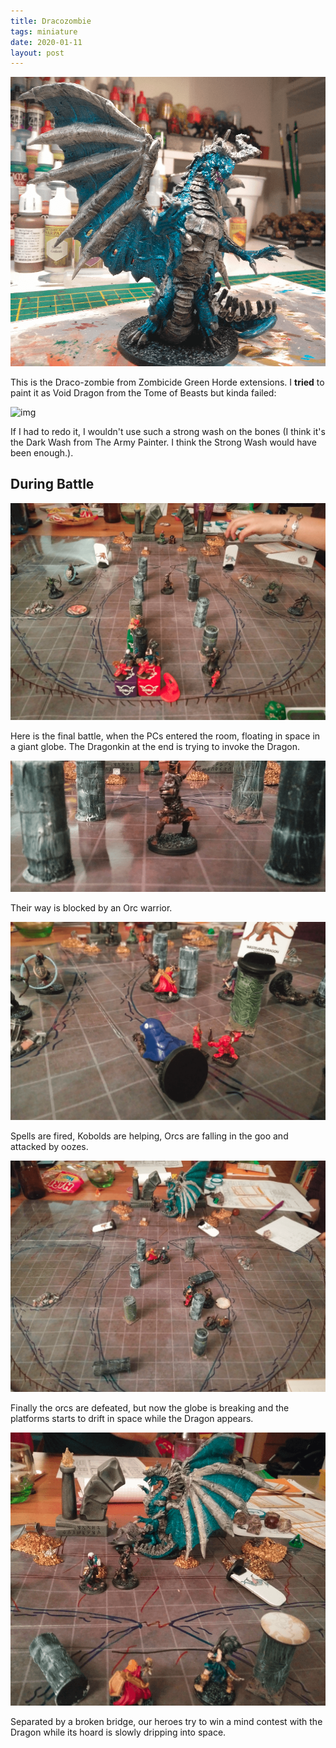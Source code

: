 ```yaml
---
title: Dracozombie
tags: miniature
date: 2020-01-11
layout: post
---
```


![image-20200722121836234](image-20200722121836234.png)

This is the Draco-zombie from Zombicide Green Horde extensions. I **tried** to paint it as Void Dragon from the Tome of Beasts but kinda failed:

![img](https://res.cloudinary.com/pixelastic-monsters/image/fetch/f_auto/https://assets.pixelastic.com/monsters/pictures/tomeOfBeasts/wyrmlingVoidDragon.png%3Fv=12404515c8)

If I had to redo it, I wouldn't use such a strong wash on the bones (I think it's the Dark Wash from The Army Painter. I think the Strong Wash would have been enough.).

## During Battle

![image-20200722141415356](image-20200722141415356.png)

Here is the final battle, when the PCs entered the room, floating in space in a giant globe. The Dragonkin at the end is trying to invoke the Dragon.

![image-20200722141506356](image-20200722141506356.png)

Their way is blocked by an Orc warrior.

![image-20200722141533820](image-20200722141533820.png)

Spells are fired, Kobolds are helping, Orcs are falling in the goo and attacked by oozes.

![image-20200722141606781](image-20200722141606781.png)

Finally the orcs are defeated, but now the globe is breaking and the platforms starts to drift in space while the Dragon appears.

![image-20200722141650169](image-20200722141650169.png)

Separated by a broken bridge, our heroes try to win a mind contest with the Dragon while its hoard is slowly dripping into space.